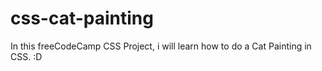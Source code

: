 # css-cat-painting
In this freeCodeCamp CSS Project, i will learn how to do a Cat Painting in CSS. :D
